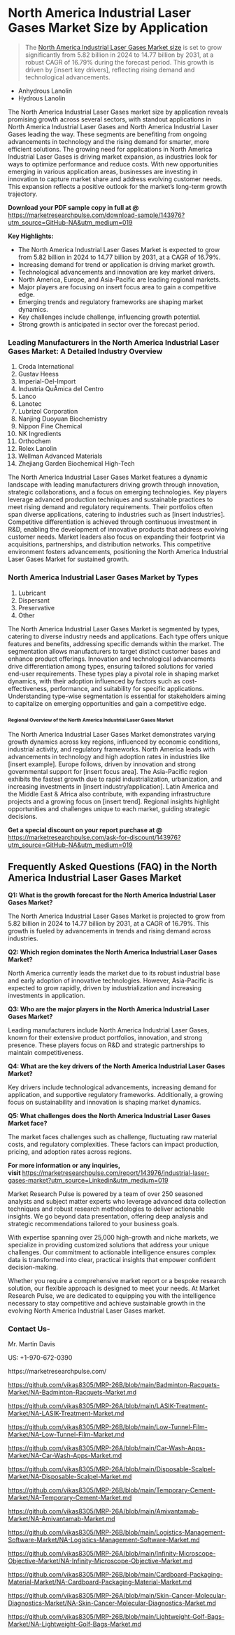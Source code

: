 <h1>North America Industrial Laser Gases Market&nbsp;Size by Application</h1><blockquote><p>The <a href="https://marketresearchpulse.com/download-sample/143976?utm_source=GitHub-NA&amp;utm_medium=019">North America Industrial Laser Gases Market size</a> is set to grow significantly from 5.82 billion in 2024 to 14.77 billion by 2031, at a robust CAGR of 16.79% during the forecast period. This growth is driven by [insert key drivers], reflecting rising demand and technological advancements.</p></blockquote><ul><li>Anhydrous Lanolin<li> Hydrous Lanolin</li></ul><p>The North America Industrial Laser Gases market size by application reveals promising growth across several sectors, with standout applications in North America Industrial Laser Gases and North America Industrial Laser Gases leading the way. These segments are benefiting from ongoing advancements in technology and the rising demand for smarter, more efficient solutions. The growing need for applications in North America Industrial Laser Gases is driving market expansion, as industries look for ways to optimize performance and reduce costs. With new opportunities emerging in various application areas, businesses are investing in innovation to capture market share and address evolving customer needs. This expansion reflects a positive outlook for the market’s long-term growth trajectory.</p><p><strong>Download your PDF sample copy in full at @ </strong><a href="https://marketresearchpulse.com/download-sample/143976?utm_source=GitHub-NA&amp;utm_medium=019">https://marketresearchpulse.com/download-sample/143976?utm_source=GitHub-NA&amp;utm_medium=019</a></p><p><strong>Key Highlights: </strong></p><ul><li>The North America Industrial Laser Gases Market is expected to grow from 5.82 billion in 2024 to 14.77 billion by 2031, at a CAGR of 16.79%.</li><li>Increasing demand for trend or application is driving market growth.</li><li>Technological advancements and innovation are key market drivers.</li><li>North America, Europe, and Asia-Pacific are leading regional markets.</li><li>Major players are focusing on insert focus area to gain a competitive edge.</li><li>Emerging trends and regulatory frameworks are shaping market dynamics.</li><li>Key challenges include challenge, influencing growth potential.</li><li>Strong growth is anticipated in sector over the forecast period.</li></ul><h3>Leading Manufacturers in the North America Industrial Laser Gases Market: A Detailed Industry Overview</h3><ol><li>Croda International</li><li>Gustav Heess</li><li>Imperial-Oel-Import</li><li>Industria QuÃ­mica del Centro</li><li>Lanco</li><li>Lanotec</li><li>Lubrizol Corporation</li><li>Nanjing Duoyuan Biochemistry</li><li>Nippon Fine Chemical</li><li>NK Ingredients</li><li>Orthochem</li><li>Rolex Lanolin</li><li>Wellman Advanced Materials</li><li>Zhejiang Garden Biochemical High-Tech</li></ol><div class="flex max-w-full flex-col flex-grow"><div class="min-h-8 text-message flex w-full flex-col items-end gap-2 whitespace-normal break-words [.text-message+&amp;]:mt-5" dir="auto" data-message-author-role="assistant" data-message-id="fd8432e4-4910-450d-b182-61b7bfb0a01f" data-message-model-slug="gpt-4o"><div class="flex w-full flex-col gap-1 empty:hidden first:pt-[3px]"><div class="markdown prose w-full break-words dark:prose-invert light"><p>The North America Industrial Laser Gases Market features a dynamic landscape with leading manufacturers driving growth through innovation, strategic collaborations, and a focus on emerging technologies. Key players leverage advanced production techniques and sustainable practices to meet rising demand and regulatory requirements. Their portfolios often span diverse applications, catering to industries such as [insert industries]. Competitive differentiation is achieved through continuous investment in R&amp;D, enabling the development of innovative products that address evolving customer needs. Market leaders also focus on expanding their footprint via acquisitions, partnerships, and distribution networks. This competitive environment fosters advancements, positioning the North America Industrial Laser Gases Market for sustained growth.</p></div></div></div></div><h3>North America Industrial Laser Gases Market by Types</h3><ol><li>Lubricant<li> Dispersant<li> Preservative<li> Other</li></ol><div class="flex max-w-full flex-col flex-grow"><div class="min-h-8 text-message flex w-full flex-col items-end gap-2 whitespace-normal break-words [.text-message+&amp;]:mt-5" dir="auto" data-message-author-role="assistant" data-message-id="084470be-0bb7-4664-bddf-5156b4f41249" data-message-model-slug="gpt-4o-mini"><div class="flex w-full flex-col gap-1 empty:hidden first:pt-[3px]"><div class="markdown prose w-full break-words dark:prose-invert light"><p>The North America Industrial Laser Gases Market is segmented by types, catering to diverse industry needs and applications. Each type offers unique features and benefits, addressing specific demands within the market. The segmentation allows manufacturers to target distinct customer bases and enhance product offerings. Innovation and technological advancements drive differentiation among types, ensuring tailored solutions for varied end-user requirements. These types play a pivotal role in shaping market dynamics, with their adoption influenced by factors such as cost-effectiveness, performance, and suitability for specific applications. Understanding type-wise segmentation is essential for stakeholders aiming to capitalize on emerging opportunities and gain a competitive edge.</p></div></div></div></div><h3><span style="font-size: 11px;">Regional Overview of the North America Industrial Laser Gases Market</span></h3><div class="flex max-w-full flex-col flex-grow"><div class="min-h-8 text-message flex w-full flex-col items-end gap-2 whitespace-normal break-words [.text-message+&amp;]:mt-5" dir="auto" data-message-author-role="assistant" data-message-id="e9038762-ce64-4e30-91c9-9bd413514231" data-message-model-slug="gpt-4o-mini"><div class="flex w-full flex-col gap-1 empty:hidden first:pt-[3px]"><div class="markdown prose w-full break-words dark:prose-invert light"><p>The North America Industrial Laser Gases Market demonstrates varying growth dynamics across key regions, influenced by economic conditions, industrial activity, and regulatory frameworks. North America leads with advancements in technology and high adoption rates in industries like [insert example]. Europe follows, driven by innovation and strong governmental support for [insert focus area]. The Asia-Pacific region exhibits the fastest growth due to rapid industrialization, urbanization, and increasing investments in [insert industry/application]. Latin America and the Middle East &amp; Africa also contribute, with expanding infrastructure projects and a growing focus on [insert trend]. Regional insights highlight opportunities and challenges unique to each market, guiding strategic decisions.</p></div></div></div></div><p><strong>Get a special discount on your report purchase at @ </strong><a href="https://marketresearchpulse.com/ask-for-discount/143976?utm_source=GitHub-NA&amp;utm_medium=019">https://marketresearchpulse.com/ask-for-discount/143976?utm_source=GitHub-NA&amp;utm_medium=019</a></p><h2>Frequently Asked Questions (FAQ) in the North America Industrial Laser Gases Market</h2><p><strong>Q1: What is the growth forecast for the North America Industrial Laser Gases Market?</strong></p><p>The North America Industrial Laser Gases Market is projected to grow from 5.82 billion in 2024 to 14.77 billion by 2031, at a CAGR of 16.79%. This growth is fueled by advancements in trends and rising demand across industries.</p><p><strong>Q2: Which region dominates the North America Industrial Laser Gases Market?</strong></p><p>North America currently leads the market due to its robust industrial base and early adoption of innovative technologies. However, Asia-Pacific is expected to grow rapidly, driven by industrialization and increasing investments in application.</p><p><strong>Q3: Who are the major players in the North America Industrial Laser Gases Market?</strong></p><p>Leading manufacturers include North America Industrial Laser Gases, known for their extensive product portfolios, innovation, and strong presence. These players focus on R&amp;D and strategic partnerships to maintain competitiveness.</p><p><strong>Q4: What are the key drivers of the North America Industrial Laser Gases Market?</strong></p><p>Key drivers include technological advancements, increasing demand for application, and supportive regulatory frameworks. Additionally, a growing focus on sustainability and innovation is shaping market dynamics.</p><p><strong>Q5: What challenges does the North America Industrial Laser Gases Market face?</strong></p><p>The market faces challenges such as challenge, fluctuating raw material costs, and regulatory complexities. These factors can impact production, pricing, and adoption rates across regions.</p><p><strong>For more information or any inquiries, visit&nbsp;</strong><a href="https://marketresearchpulse.com/report/143976/industrial-laser-gases-market?utm_source=Linkedin&utm_medium=019">https://marketresearchpulse.com/report/143976/industrial-laser-gases-market?utm_source=Linkedin&utm_medium=019</a></p><p>Market Research Pulse is powered by a team of over 250 seasoned analysts and subject matter experts who leverage advanced data collection techniques and robust research methodologies to deliver actionable insights. We go beyond data presentation, offering deep analysis and strategic recommendations tailored to your business goals.</p><p>With expertise spanning over 25,000 high-growth and niche markets, we specialize in providing customized solutions that address your unique challenges. Our commitment to actionable intelligence ensures complex data is transformed into clear, practical insights that empower confident decision-making.</p><p>Whether you require a comprehensive market report or a bespoke research solution, our flexible approach is designed to meet your needs. At Market Research Pulse, we are dedicated to equipping you with the intelligence necessary to stay competitive and achieve sustainable growth in the evolving North America Industrial Laser Gases market.</p><h3><strong>Contact Us-</strong></h3><p>Mr. Martin Davis</p><p>US: +1-970-672-0390</p><p>https://marketresearchpulse.com/</p><p><a href="https://github.com/vikas8305/MRP-26B/blob/main/Badminton-Racquets-Market/NA-Badminton-Racquets-Market.md">https://github.com/vikas8305/MRP-26B/blob/main/Badminton-Racquets-Market/NA-Badminton-Racquets-Market.md</a></p><p><a href="https://github.com/vikas8305/MRP-26A/blob/main/LASIK-Treatment-Market/NA-LASIK-Treatment-Market.md">https://github.com/vikas8305/MRP-26A/blob/main/LASIK-Treatment-Market/NA-LASIK-Treatment-Market.md</a></p><p><a href="https://github.com/vikas8305/MRP-26B/blob/main/Low-Tunnel-Film-Market/NA-Low-Tunnel-Film-Market.md">https://github.com/vikas8305/MRP-26B/blob/main/Low-Tunnel-Film-Market/NA-Low-Tunnel-Film-Market.md</a></p><p><a href="https://github.com/vikas8305/MRP-26A/blob/main/Car-Wash-Apps-Market/NA-Car-Wash-Apps-Market.md">https://github.com/vikas8305/MRP-26A/blob/main/Car-Wash-Apps-Market/NA-Car-Wash-Apps-Market.md</a></p><p><a href="https://github.com/vikas8305/MRP-26A/blob/main/Disposable-Scalpel-Market/NA-Disposable-Scalpel-Market.md">https://github.com/vikas8305/MRP-26A/blob/main/Disposable-Scalpel-Market/NA-Disposable-Scalpel-Market.md</a></p><p><a href="https://github.com/vikas8305/MRP-26B/blob/main/Temporary-Cement-Market/NA-Temporary-Cement-Market.md">https://github.com/vikas8305/MRP-26B/blob/main/Temporary-Cement-Market/NA-Temporary-Cement-Market.md</a></p><p><a href="https://github.com/vikas8305/MRP-26A/blob/main/Amivantamab-Market/NA-Amivantamab-Market.md">https://github.com/vikas8305/MRP-26A/blob/main/Amivantamab-Market/NA-Amivantamab-Market.md</a></p><p><a href="https://github.com/vikas8305/MRP-26B/blob/main/Logistics-Management-Software-Market/NA-Logistics-Management-Software-Market.md">https://github.com/vikas8305/MRP-26B/blob/main/Logistics-Management-Software-Market/NA-Logistics-Management-Software-Market.md</a></p><p><a href="https://github.com/vikas8305/MRP-26A/blob/main/Infinity-Microscope-Objective-Market/NA-Infinity-Microscope-Objective-Market.md">https://github.com/vikas8305/MRP-26A/blob/main/Infinity-Microscope-Objective-Market/NA-Infinity-Microscope-Objective-Market.md</a></p><p><a href="https://github.com/vikas8305/MRP-26B/blob/main/Cardboard-Packaging-Material-Market/NA-Cardboard-Packaging-Material-Market.md">https://github.com/vikas8305/MRP-26B/blob/main/Cardboard-Packaging-Material-Market/NA-Cardboard-Packaging-Material-Market.md</a></p><p><a href="https://github.com/vikas8305/MRP-26A/blob/main/Skin-Cancer-Molecular-Diagnostics-Market/NA-Skin-Cancer-Molecular-Diagnostics-Market.md">https://github.com/vikas8305/MRP-26A/blob/main/Skin-Cancer-Molecular-Diagnostics-Market/NA-Skin-Cancer-Molecular-Diagnostics-Market.md</a></p><p><a href="https://github.com/vikas8305/MRP-26B/blob/main/Lightweight-Golf-Bags-Market/NA-Lightweight-Golf-Bags-Market.md">https://github.com/vikas8305/MRP-26B/blob/main/Lightweight-Golf-Bags-Market/NA-Lightweight-Golf-Bags-Market.md</a></p>
